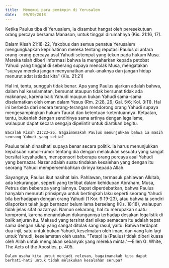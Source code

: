 ```yaml
---
title:  Menemui para pemimpin di Yerusalem
date:   09/09/2018
---
```


Ketika Paulus tiba di Yerusalem, ia disambut hangat oleh peresekutuan orang percaya bersama Manason, untuk tinggal dirumahnya (Kis. 21:16, 17).

Dalam Kisah 21:18-22, Yakobus dan semua penatua Yerusalem mengungkapkan keprihatinan mereka tentang reputasi Paulus di antara orang-orang percaya asal Yahudi setempat yang tekun pada hukum Musa. Mereka telah diberi informasi bahwa ia mengaharkan kepada petobat Yahudi yang tinggal di seberang supaya menolak Musa, mengatakan "supaya mereka jangan menyunatkan anak-anaknya dan jangan hidup menurut adat istiadat kita" (Kis. 21:21)

Hal ini, tentu, sungguh tidak benar. Apa yang Paulus ajarkan adalah bahwa, dalam hal keselamatan, bersunat ataupun tidak bersunat tidak ada maknanya, karena baik Yahudi maupun bukan Yahudi sama-sama diselamatkan oleh oman dalam Yesus (Rm. 2:28, 29; Gal. 5:6; Kol. 3:11). Hal ini berbeda dari secara terang-terangan mendorong orang Yahudi supaya mengesampingkan hukum Taurat dan ketentuan-ketentuannya. Ketaatan, tentu, bukanlah dengan sendirinya sama artinya dengan legalisme, walaupun dapat secara sengaja dipelintir untuk diartikan begitu.

`Bacalah Kisah 21:23–26. Bagaimanakah Paulus menunjukkan bahwa ia masih seorang Yahudi yang setia?`

Paulus telah dinasihati supaya benar secara politik. Ia harus menunjukkan kepalsuan rumor-rumor tentang dia dengan melakukan sesuatu yang sangat bersifat keyahudian, mensponsori beberapa orang percaya asal Yahudi yang bernazar. Nazar adalah suatu tindakan kesalehan yang dengan itu seorang Yahudi mempersembahkan dirinya kepada Allah.

Sayangnya, Paulus ikut nasihat lain. Pahlawan, termasuk pahlawan Alkitab, ada kekurangan, seperti yang terlibat dalam kehidupan Abraham, Musa, Petrus dan beberapa yang lainnya. Dapat diperdebatkan, bahwa Paulus hanyalah menuruti prinsipnya untuk bertingkah laku seperti seorang Yahudi bila berhadapan dengan orang Yahudi (1 Kor. 9:19-23), atau bahwa ia sendiri dilaporkan telah juga bernazar belum lama berselang (Kis. 18:18), walaupun tidak jelas sifat nazarnya. Namun sekarang, hal itu merupakan suatu kompromi, karena menandakan dukungannya terhadap desakan legalistik di balik anjuran itu. Maksud yang tersirat dari sikap semacam itu adalah tepat sama dengan sikap yang sangat ditolak sang rasul, yaitu: Bahwa terdapat dua injil, satu untuk bukan Yahudi, keselmatan oleh iman, dan yang lain lagi untuk Yahudi, keselamatan oleh usaha. "Tetapi ia (Paulus) tidak diberi kuasa oleh Allah untuk mengiakan sebanyak yang mereka minta."—Ellen G. White, The Acts of the Apostles, p. 405.

`Dalam usaha kita untuk menjadi relevan, bagaimanakah kita dapat berhati-hati untuk tidak melakukan kesalahan serupa?`